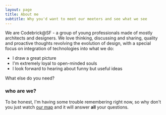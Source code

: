 ```yaml
---
layout: page
title: About me
subtitle: Why you'd want to meet our meeters and see what we see
---
```


We are Codebrick@SF - a group of young professionals made of mostly architects and designers. We love thinking, discussing and sharing, quality and proactive thoughts revolving the evolution of design, with a special focus on integration of technologies into what we do:

- I draw a great picture
- I'm extremely loyal to open-minded souls
- I look forward to hearing about funny but useful ideas

What else do you need?

### who are we?

To be honest, I'm having some trouble remembering right now, so why don't you just watch [our map](http://codebrick.us/CodeBrickMap) and it will answer **all** your questions.
